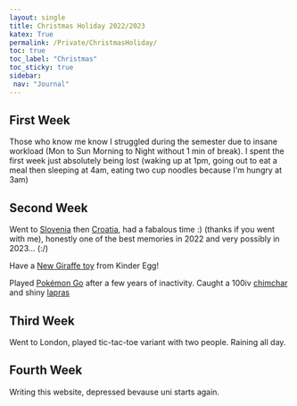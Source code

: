 ```yaml
---
layout: single
title: Christmas Holiday 2022/2023
katex: True
permalink: /Private/ChristmasHoliday/
toc: true
toc_label: "Christmas"
toc_sticky: true
sidebar:
 nav: "Journal"
---
```


## First Week
Those who know me know I struggled during the semester due to insane workload (Mon to Sun Morning to Night without 1 min of break). I spent the first week just absolutely being lost (waking up at 1pm, going out to eat a meal then sleeping at 4am, eating two cup noodles because I'm hungry at 3am)

## Second Week
Went to [Slovenia](https://en.wikipedia.org/wiki/Ljubljana_Castle) then [Croatia](https://en.wikipedia.org/wiki/Split,_Croatia), had a fabalous time :) (thanks if you went with me), honestly one of the best memories in 2022 and very possibly in 2023... (:/) 

Have a [New Giraffe toy](https://www.kinder.com/au/en/natoons) from Kinder Egg!

Played [Pokémon Go](https://en.wikipedia.org/wiki/Pok%C3%A9mon_Go) after a few years of inactivity. Caught a 100iv [chimchar](https://gamepress.gg/pokemongo/pokemon/390) and shiny [lapras](https://gamepress.gg/pokemongo/pokemon/131) 

## Third Week
Went to London, played tic-tac-toe variant with two people. Raining all day. 

## Fourth Week
Writing this website, depressed bevause uni starts again. 
